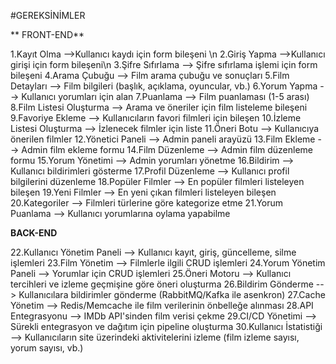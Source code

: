 #GEREKSİNİMLER

** FRONT-END**

1.Kayıt Olma -->Kullanıcı kaydı için form bileşeni \n
2.Giriş Yapma -->Kullanıcı girişi için form bileşeni\n
3.Şifre Sıfırlama  --> Şifre sıfırlama işlemi için form bileşeni
4.Arama Çubuğu --> Film arama çubuğu ve sonuçları
5.Film Detayları --> Film bilgileri (başlık, açıklama, oyuncular, vb.)
6.Yorum Yapma --> Kullanıcı yorumları için alan
7.Puanlama --> Film puanlaması (1-5 arası)
8.Film Listesi Oluşturma --> Arama ve öneriler için film listeleme bileşeni
9.Favoriye Ekleme --> Kullanıcıların favori filmleri için bileşen
10.İzleme Listesi Oluşturma --> İzlenecek filmler için liste
11.Öneri Botu --> Kullanıcıya önerilen filmler
12.Yönetici Paneli --> Admin paneli arayüzü
13.Film Ekleme --> Admin film ekleme formu
14.Film Düzenleme --> Admin film düzenleme formu
15.Yorum Yönetimi --> Admin yorumları yönetme
16.Bildirim --> Kullanıcı bildirimleri gösterme
17.Profil Düzenleme --> Kullanıcı profil bilgilerini düzenleme
18.Popüler Filmler --> En popüler filmleri listeleyen bileşen
19.Yeni Filmler --> En yeni çıkan filmleri listeleyen bileşen
20.Kategoriler --> Filmleri türlerine göre kategorize etme
21.Yorum Puanlama --> Kullanıcı yorumlarına oylama yapabilme


**BACK-END**

22.Kullanıcı Yönetim Paneli --> Kullanıcı kayıt, giriş, güncelleme, silme işlemleri
23.Film Yönetim --> Filmlerle ilgili CRUD işlemleri
24.Yorum Yönetim Paneli --> Yorumlar için CRUD işlemleri
25.Öneri Motoru --> Kullanıcı tercihleri ve izleme geçmişine göre öneri oluşturma
26.Bildirim Gönderme --> Kullanıcılara bildirimler gönderme (RabbitMQ/Kafka ile asenkron)
27.Cache Yönetim --> Redis/Memcache ile film verilerinin önbelleğe alınması
28.API Entegrasyonu --> IMDb API'sinden film verisi çekme
29.CI/CD Yönetimi --> Sürekli entegrasyon ve dağıtım için pipeline oluşturma
30.Kullanıcı İstatistiği --> Kullanıcıların site üzerindeki aktivitelerini izleme (film izleme sayısı, yorum sayısı, vb.)
